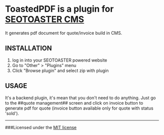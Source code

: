 ToastedPDF is a plugin for [SEOTOASTER CMS](http://www.seotoaster.com/)
=========================================

It generates pdf document for quote/invoice build in CMS.

INSTALLATION
------------
1. log in into your SEOTOASTER powered website
2. Go to "Other" > "Plugins" menu
3. Click "Browse plugin" and select zip with plugin

USAGE
-----
It's a backend plugin, it's mean that you don't need to do anything. Just go to the ##quote management## screen and click on invoice button to generate pdf for quote (invoice button available only for quote with status 'sold').


---
###Licensed under the [MIT license](http://www.opensource.org/licenses/mit-license.php)

